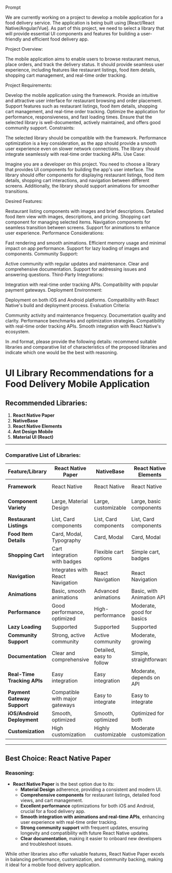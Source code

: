 Prompt

We are currently working on a project to develop a mobile application for a food delivery service. 
The application is being built using [React/React Native/Angular/Vue]. 
As part of this project, we need to select a library that will provide essential UI components and features for building 
a user-friendly and efficient food delivery app.

Project Overview:

The mobile application aims to enable users to browse restaurant menus, place orders, and track the delivery status. It should provide seamless user experience, including features like restaurant listings, food item details, shopping cart management, and real-time order tracking.

Project Requirements:

Develop the mobile application using the framework.
Provide an intuitive and attractive user interface for restaurant browsing and order placement.
Support features such as restaurant listings, food item details, shopping cart management, and real-time order tracking.
Optimize the application for performance, responsiveness, and fast loading times.
Ensure that the selected library is well-documented, actively maintained, and offers good community support.
Constraints:

The selected library should be compatible with the framework.
Performance optimization is a key consideration, as the app should provide a smooth user experience even on slower network connections.
The library should integrate seamlessly with real-time order tracking APIs.
Use Case:

Imagine you are a developer on this project. You need to choose a library that provides UI components for building the app's user interface. The library should offer components for displaying restaurant listings, food item details, shopping cart interactions, and navigation between different screens. Additionally, the library should support animations for smoother transitions.

Desired Features:

Restaurant listing components with images and brief descriptions.
Detailed food item view with images, descriptions, and pricing.
Shopping cart component for managing selected items.
Navigation components for seamless transition between screens.
Support for animations to enhance user experience.
Performance Considerations:

Fast rendering and smooth animations.
Efficient memory usage and minimal impact on app performance.
Support for lazy loading of images and components.
Community Support:

Active community with regular updates and maintenance.
Clear and comprehensive documentation.
Support for addressing issues and answering questions.
Third-Party Integrations:

Integration with real-time order tracking APIs.
Compatibility with popular payment gateways.
Deployment Environment:

Deployment on both iOS and Android platforms.
Compatibility with React Native's build and deployment process.
Evaluation Criteria:

Community activity and maintenance frequency.
Documentation quality and clarity.
Performance benchmarks and optimization strategies.
Compatibility with real-time order tracking APIs.
Smooth integration with React Native's ecosystem.


In .md format, please provide the following details: recommend suitable libraries and comparative list of 
characteristics of the proposed libraries and indicate which one would be the best with reasoning.

# UI Library Recommendations for a Food Delivery Mobile Application

## Recommended Libraries:
1. **React Native Paper**
2. **NativeBase**
3. **React Native Elements**
4. **Ant Design Mobile**
5. **Material UI (React)**

---

### Comparative List of Libraries:

| Feature/Library            | **React Native Paper** | **NativeBase**       | **React Native Elements** | **Ant Design Mobile** | **Material UI (React)** |
|----------------------------|------------------------|----------------------|---------------------------|-----------------------|-------------------------|
| **Framework**               | React Native           | React Native          | React Native               | React, React Native    | React                   |
| **Component Variety**       | Large, Material Design | Large, customizable   | Large, basic components    | Extensive, Chinese design | Large, Material Design  |
| **Restaurant Listings**     | List, Card components  | List, Card components | List, Card components      | List, Card components  | List, Card components    |
| **Food Item Details**       | Card, Modal, Typography | Card, Modal           | Card, Modal                | Card, Modal            | Card, Modal              |
| **Shopping Cart**           | Cart integration with badges | Flexible cart options | Simple cart, badges        | Customizable cart      | Material-based cart      |
| **Navigation**              | Integrates with React Navigation | React Navigation    | React Navigation           | React Router           | React Router             |
| **Animations**              | Basic, smooth animations | Advanced animations   | Basic, with Animation API  | Smooth, CSS-based      | CSS-based animations     |
| **Performance**             | Good performance, optimized | High-performance     | Moderate, good for basics | High-performance       | High-performance         |
| **Lazy Loading**            | Supported               | Supported             | Supported                  | Supported              | Supported                |
| **Community Support**       | Strong, active community | Active community      | Moderate, growing          | Active, strong in Asia | Very large community     |
| **Documentation**           | Clear and comprehensive | Detailed, easy to follow | Simple, straightforward   | Detailed, with examples | Very detailed, thorough  |
| **Real-Time Tracking APIs** | Easy integration        | Easy integration      | Moderate, depends on API   | Seamless API integration | Good integration         |
| **Payment Gateway Support** | Compatible with major gateways | Easy to integrate   | Easy to integrate          | Easy to integrate      | Easy to integrate        |
| **iOS/Android Deployment**  | Smooth, optimized       | Smooth, optimized     | Optimized for both         | Supports both          | iOS only                 |
| **Customization**           | High customization      | Highly customizable   | Moderate customization     | High customization     | High customization       |

---

## Best Choice: **React Native Paper**

### Reasoning:
- **React Native Paper** is the best option due to its:
    - **Material Design** adherence, providing a consistent and modern UI.
    - **Comprehensive components** for restaurant listings, detailed food views, and cart management.
    - **Excellent performance** optimizations for both iOS and Android, crucial for a food delivery app.
    - **Smooth integration with animations and real-time APIs**, enhancing user experience with real-time order tracking.
    - **Strong community support** with frequent updates, ensuring longevity and compatibility with future React Native updates.
    - **Clear documentation**, making it easier to onboard new developers and troubleshoot issues.

While other libraries also offer valuable features, React Native Paper excels in balancing performance, customization, and community backing, making it ideal for a mobile food delivery application.
